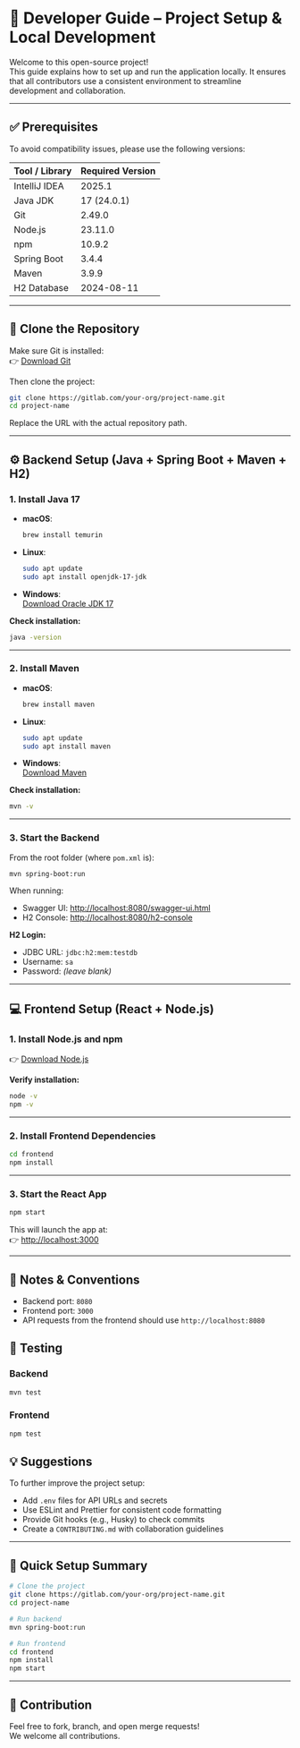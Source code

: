 # 📘 Developer Guide – Project Setup & Local Development

Welcome to this open-source project!  
This guide explains how to set up and run the application locally. It ensures that all contributors use a consistent environment to streamline development and collaboration.

---

## ✅ Prerequisites

To avoid compatibility issues, please use the following versions:

| Tool / Library           | Required Version |
|--------------------------|------------------|
| IntelliJ IDEA            | 2025.1           |
| Java JDK                 | 17 (24.0.1)      |
| Git                      | 2.49.0           |
| Node.js                  | 23.11.0          |
| npm                      | 10.9.2           |
| Spring Boot              | 3.4.4            |
| Maven                    | 3.9.9            |
| H2 Database              | 2024-08-11       |

---

## 🔁 Clone the Repository

Make sure Git is installed:  
👉 [Download Git](https://git-scm.com/downloads)

Then clone the project:

```bash
git clone https://gitlab.com/your-org/project-name.git
cd project-name
```

Replace the URL with the actual repository path.

---

## ⚙️ Backend Setup (Java + Spring Boot + Maven + H2)

### 1. Install Java 17

- **macOS**:
  ```bash
  brew install temurin
  ```

- **Linux**:
  ```bash
  sudo apt update
  sudo apt install openjdk-17-jdk
  ```

- **Windows**:  
  [Download Oracle JDK 17](https://www.oracle.com/java/technologies/javase/jdk17-archive-downloads.html)

**Check installation:**

```bash
java -version
```

---

### 2. Install Maven

- **macOS**:
  ```bash
  brew install maven
  ```

- **Linux**:
  ```bash
  sudo apt update
  sudo apt install maven
  ```

- **Windows**:  
  [Download Maven](https://maven.apache.org/download.cgi)

**Check installation:**

```bash
mvn -v
```

---

### 3. Start the Backend

From the root folder (where `pom.xml` is):

```bash
mvn spring-boot:run
```

When running:

- Swagger UI: [http://localhost:8080/swagger-ui.html](http://localhost:8080/swagger-ui.html)
- H2 Console: [http://localhost:8080/h2-console](http://localhost:8080/h2-console)

**H2 Login:**

- JDBC URL: `jdbc:h2:mem:testdb`
- Username: `sa`
- Password: *(leave blank)*

---

## 💻 Frontend Setup (React + Node.js)

### 1. Install Node.js and npm

👉 [Download Node.js](https://nodejs.org/)

**Verify installation:**

```bash
node -v
npm -v
```

---

### 2. Install Frontend Dependencies

```bash
cd frontend
npm install
```

---

### 3. Start the React App

```bash
npm start
```

This will launch the app at:  
👉 [http://localhost:3000](http://localhost:3000)

---

## 🧠 Notes & Conventions

- Backend port: `8080`  
- Frontend port: `3000`  
- API requests from the frontend should use `http://localhost:8080`



## 🧪 Testing

### Backend

```bash
mvn test
```

### Frontend

```bash
npm test
```



## 💡 Suggestions

To further improve the project setup:

- Add `.env` files for API URLs and secrets  
- Use ESLint and Prettier for consistent code formatting  
- Provide Git hooks (e.g., Husky) to check commits  
- Create a `CONTRIBUTING.md` with collaboration guidelines  

---

## 🚀 Quick Setup Summary

```bash
# Clone the project
git clone https://gitlab.com/your-org/project-name.git
cd project-name

# Run backend
mvn spring-boot:run

# Run frontend
cd frontend
npm install
npm start
```

---

## 🙌 Contribution

Feel free to fork, branch, and open merge requests!  
We welcome all contributions.
